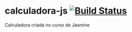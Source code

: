 # calculadora-js [![Build Status](https://travis-ci.org/douglasdcm/calculadora-js.svg?branch=master)](https://travis-ci.org/douglasdcm/calculadora-js)
Calculadora criada no curso de Jasmine